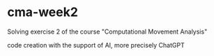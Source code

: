 # cma-week2
Solving exercise 2 of the course "Computational Movement Analysis"

code creation with the support of AI, more precisely ChatGPT